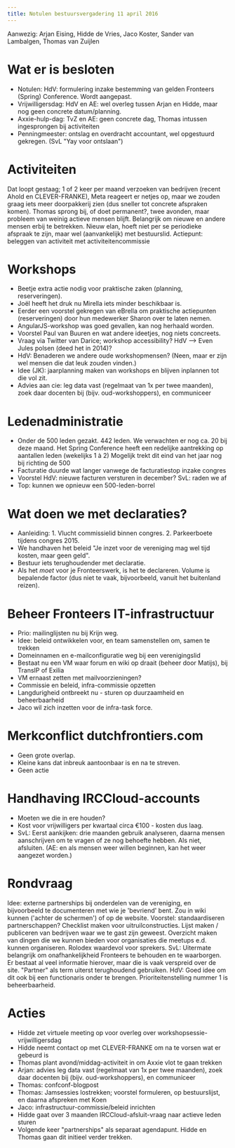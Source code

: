 ```yaml
---
title: Notulen bestuursvergadering 11 april 2016
---
```


Aanwezig: Arjan Eising, Hidde de Vries, Jaco Koster, Sander van Lambalgen, Thomas van Zuijlen

# Wat er is besloten

- Notulen: HdV: formulering inzake bestemming van gelden Fronteers (Spring) Conference. Wordt aangepast.
- Vrijwilligersdag: HdV en AE: wel overleg tussen Arjan en Hidde, maar nog geen concrete datum/planning.
- Axxie-hulp-dag: TvZ en AE: geen concrete dag, Thomas intussen ingesprongen bij activiteiten
- Penningmeester: ontslag en overdracht accountant, wel opgestuurd gekregen. (SvL "Yay voor ontslaan")

# Activiteiten

Dat loopt gestaag; 1 of 2 keer per maand verzoeken van bedrijven (recent Ahold en CLEVER-FRANKE), Meta reageert er netjes op, maar we zouden graag iets meer doorpakkerij zien (dus sneller tot concrete afspraken komen). Thomas sprong bij, of doet permanent?, twee avonden, maar probleem van weinig actieve mensen blijft. Belangrijk om nieuwe en andere mensen erbij te betrekken. Nieuw elan, hoeft niet per se periodieke afspraak te zijn, maar wel (aanvankelijk) met bestuurslid. Actiepunt: beleggen van activiteit met activiteitencommissie

# Workshops

- Beetje extra actie nodig voor praktische zaken (planning, reserveringen).
- Joël heeft het druk nu Mirella iets minder beschikbaar is.
- Eerder een voorstel gekregen van eBrella om praktische actiepunten (reserveringen) door hun medewerker Sharon over te laten nemen.
- AngularJS-workshop was goed gevallen, kan nog herhaald worden.
- Voorstel Paul van Buuren en wat andere ideetjes, nog niets concreets.
- Vraag via Twitter van Darice; workshop accessibility? HdV --> Even Jules polsen (deed het in 2014)?
- HdV: Benaderen we andere oude workshopmensen? (Neen, maar er zijn wel mensen die dat leuk zouden vinden.)
- Idee (JK): jaarplanning maken van workshops en blijven inplannen tot die vol zit.
- Advies aan cie: leg data vast (regelmaat van 1x per twee maanden), zoek daar docenten bij (bijv. oud-workshoppers), en communiceer

# Ledenadministratie

- Onder de 500 leden gezakt. 442 leden. We verwachten er nog ca. 20 bij deze maand. Het Spring Conference heeft een redelijke aantrekking op aantallen leden (wekelijks 1 à 2) Mogelijk trekt dit eind van het jaar nog bij richting de 500
- Facturatie duurde wat langer vanwege de facturatiestop inzake congres
- Voorstel HdV: nieuwe facturen versturen in december? SvL: raden we af
- Top: kunnen we opnieuw een 500-leden-borrel

# Wat doen we met declaraties?

- Aanleiding: 1. Vlucht commissielid binnen congres. 2. Parkeerboete tijdens congres 2015.
- We handhaven het beleid "Je inzet voor de vereniging mag wel tijd kosten, maar geen geld".
- Bestuur iets terughoudender met declaratie.
- Als het _moet_ voor je Fronteerswerk, is het te declareren. Volume is bepalende factor (dus niet te vaak, bijvoorbeeld, vanuit het buitenland reizen).

# Beheer Fronteers IT-infrastructuur

- Prio: mailinglijsten nu bij Krijn weg.
- Idee: beleid ontwikkelen voor, en team samenstellen om, samen te trekken
- Domeinnamen en e-mailconfiguratie weg bij een verenigingslid
- Bestaat nu een VM waar forum en wiki op draait (beheer door Matijs), bij TransIP of Exilia
- VM ernaast zetten met mailvoorzieningen?
- Commissie en beleid, infra-commissie opzetten
- Langdurigheid ontbreekt nu - sturen op duurzaamheid en beheerbaarheid
- Jaco wil zich inzetten voor de infra-task force.

# Merkconflict dutchfrontiers.com

- Geen grote overlap.
- Kleine kans dat inbreuk aantoonbaar is en na te streven.
- Geen actie

# Handhaving IRCCloud-accounts

- Moeten we die in ere houden?
- Kost voor vrijwilligers per kwartaal circa €100 - kosten dus laag.
- SvL: Eerst aankijken: drie maanden gebruik analyseren, daarna mensen aanschrijven om te vragen of ze nog behoefte hebben. Als niet, afsluiten. (AE: en als mensen weer willen beginnen, kan het weer aangezet worden.)

# Rondvraag

Idee: externe partnerships bij onderdelen van de vereniging, en bijvoorbeeld te documenteren met wie je 'bevriend' bent. Zou in wiki kunnen ('achter de schermen') of op de website.
Voorstel: standaardiseren partnerschappen? Checklist maken voor uitruilconstructies. Lijst maken / publiceren van bedrijven waar we te gast zijn geweest. Overzicht maken van dingen die we kunnen bieden voor organisaties die meetups e.d. kunnen organiseren. Rolodex waardevol voor sprekers.
SvL: Uitermate belangrijk om onafhankelijkheid Fronteers te behouden en te waarborgen. Er bestaat al veel informatie hierover, maar die is vaak verspreid over de site. "Partner" als term uiterst terughoudend gebruiken. HdV: Goed idee om dit ook bij een functionaris onder te brengen. Prioriteitenstelling nummer 1 is beheerbaarheid.

# Acties

- Hidde zet virtuele meeting op voor overleg over workshopsessie-vrijwilligersdag
- Hidde neemt contact op met CLEVER-FRANKE om na te vorsen wat er gebeurd is
- Thomas plant avond/middag-activiteit in om Axxie vlot te gaan trekken
- Arjan: advies leg data vast (regelmaat van 1x per twee maanden), zoek daar docenten bij (bijv. oud-workshoppers), en communiceer
- Thomas: confconf-blogpost
- Thomas: Jamsessies lostrekken; voorstel formuleren, op bestuurslijst, en daarna afspreken met Koen
- Jaco: infrastructuur-commissie/beleid inrichten
- Hidde gaat over 3 maanden IRCCloud-afsluit-vraag naar actieve leden sturen
- Volgende keer "partnerships" als separaat agendapunt. Hidde en Thomas gaan dit initieel verder trekken.
